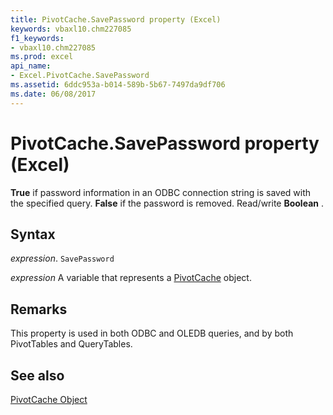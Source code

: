 ```yaml
---
title: PivotCache.SavePassword property (Excel)
keywords: vbaxl10.chm227085
f1_keywords:
- vbaxl10.chm227085
ms.prod: excel
api_name:
- Excel.PivotCache.SavePassword
ms.assetid: 6ddc953a-b014-589b-5b67-7497da9df706
ms.date: 06/08/2017
---
```



# PivotCache.SavePassword property (Excel)

 **True** if password information in an ODBC connection string is saved with the specified query. **False** if the password is removed. Read/write **Boolean** .


## Syntax

 _expression_. `SavePassword`

 _expression_ A variable that represents a [PivotCache](Excel.PivotCache.md) object.


## Remarks

This property is used in both ODBC and OLEDB queries, and by both PivotTables and QueryTables.


## See also


[PivotCache Object](Excel.PivotCache.md)

